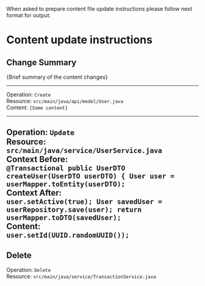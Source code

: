 When asked to prepare content file update instructions please follow next format for output.

# Content update instructions

## Change Summary
{Brief summary of the content changes}

---
Operation: `Create`  
Resource: `src/main/java/api/model/User.java`   
Content: `{Some content}`  

---
Operation: `Update`  
Resource: `src/main/java/service/UserService.java`  
Context Before:  
`@Transactional
public UserDTO createUser(UserDTO userDTO) {
User user = userMapper.toEntity(userDTO);`  
Context After:  
`user.setActive(true);
User savedUser = userRepository.save(user);
return userMapper.toDTO(savedUser);`  
Content:  
`user.setId(UUID.randomUUID());`
---

## Delete
Operation: `Delete`  
Resource: `src/main/java/service/TransactionService.java` 

